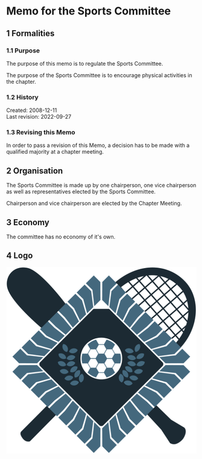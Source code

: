 # Memo for the Sports Committee

## 1 Formalities

### 1.1 Purpose

The purpose of this memo is to regulate the Sports Committee.

The purpose of the Sports Committee is to encourage physical activities in the chapter.

### 1.2 History

Created: 2008-12-11  
Last revision: 2022-09-27

### 1.3 Revising this Memo

In order to pass a revision of this Memo, a decision has to be made with a qualified majority at a chapter meeting.

## 2 Organisation

The Sports Committee is made up by one chairperson, one vice chairperson as well as representatives elected by the Sports Committee.

Chairperson and vice chairperson are elected by the Chapter Meeting.

## 3 Economy

The committee has no economy of it's own.

## 4 Logo
![Sports Committee Logo](./img/logo-idrott-1500px.png)
